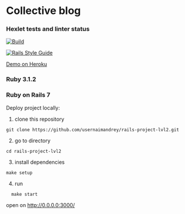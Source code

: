 # Collective blog

### Hexlet tests and linter status
[![Build](https://github.com/usernaimandrey/rails-project-lvl2/actions/workflows/push.yml/badge.svg)](https://github.com/usernaimandrey/rails-project-lvl2/actions/workflows/push.yml)

[![Rails Style Guide](https://img.shields.io/badge/code_style-rubocop-brightgreen.svg)](https://github.com/rubocop/rubocop-rails)

[Demo on Heroku](https://shlyapnikov-blog.herokuapp.com/)

### Ruby 3.1.2

### Ruby on Rails 7

Deploy project locally:

1. clone this repository
  
  ```shell
  git clone https://github.com/usernaimandrey/rails-project-lvl2.git

  ```

2. go to directory

  ```shell
  cd rails-project-lvl2

  ```
  
3. install dependencies
  
  ```shell
  make setup

  ```

4. run

  ```shell
    make start
  ```

open on <http://0.0.0.0:3000/>
